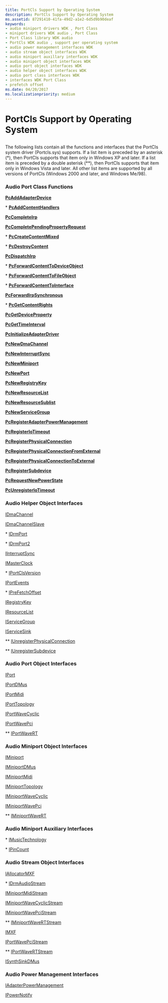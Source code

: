 ```yaml
---
title: PortCls Support by Operating System
description: PortCls Support by Operating System
ms.assetid: 87291410-41fa-49d2-a1e2-6d5d9b90deaf
keywords:
- audio miniport drivers WDK , Port Class
- miniport drivers WDK audio , Port Class
- Port Class library WDK audio
- PortCls WDK audio , support per operating system
- audio power management interfaces WDK
- audio stream object interfaces WDK
- audio miniport auxillary interfaces WDK
- audio miniport object interfaces WDK
- audio port object interfaces WDK
- audio helper object interfaces WDK
- audio port class interfaces WDK
- interfaces WDK Port Class
- prefetch offset
ms.date: 04/20/2017
ms.localizationpriority: medium
---
```


# PortCls Support by Operating System


## <span id="portcls_support_by_operating_system"></span><span id="PORTCLS_SUPPORT_BY_OPERATING_SYSTEM"></span>


The following lists contain all the functions and interfaces that the PortCls system driver (Portcls.sys) supports. If a list item is preceded by an asterisk (\*), then PortCls supports that item only in Windows XP and later. If a list item is preceded by a double asterisk (\*\*), then PortCls supports that item only in Windows Vista and later. All other list items are supported by all versions of PortCls (Windows 2000 and later, and Windows Me/98).

### <span id="Audio_Port_Class_Functions"></span><span id="audio_port_class_functions"></span><span id="AUDIO_PORT_CLASS_FUNCTIONS"></span>Audio Port Class Functions

[**PcAddAdapterDevice**](https://docs.microsoft.com/windows-hardware/drivers/ddi/content/portcls/nf-portcls-pcaddadapterdevice)

\* [**PcAddContentHandlers**](https://docs.microsoft.com/windows-hardware/drivers/ddi/content/portcls/nf-portcls-pcaddcontenthandlers)

[**PcCompleteIrp**](https://docs.microsoft.com/windows-hardware/drivers/ddi/content/portcls/nf-portcls-pccompleteirp)

[**PcCompletePendingPropertyRequest**](https://docs.microsoft.com/windows-hardware/drivers/ddi/content/portcls/nf-portcls-pccompletependingpropertyrequest)

\* [**PcCreateContentMixed**](https://docs.microsoft.com/windows-hardware/drivers/ddi/content/portcls/nf-portcls-pccreatecontentmixed)

\* [**PcDestroyContent**](https://docs.microsoft.com/windows-hardware/drivers/ddi/content/portcls/nf-portcls-pcdestroycontent)

[**PcDispatchIrp**](https://docs.microsoft.com/windows-hardware/drivers/ddi/content/portcls/nf-portcls-pcdispatchirp)

\* [**PcForwardContentToDeviceObject**](https://docs.microsoft.com/windows-hardware/drivers/ddi/content/portcls/nf-portcls-pcforwardcontenttodeviceobject)

\* [**PcForwardContentToFileObject**](https://docs.microsoft.com/windows-hardware/drivers/ddi/content/portcls/nf-portcls-pcforwardcontenttofileobject)

\* [**PcForwardContentToInterface**](https://docs.microsoft.com/windows-hardware/drivers/ddi/content/portcls/nf-portcls-pcforwardcontenttointerface)

[**PcForwardIrpSynchronous**](https://docs.microsoft.com/windows-hardware/drivers/ddi/content/portcls/nf-portcls-pcforwardirpsynchronous)

\* [**PcGetContentRights**](https://docs.microsoft.com/windows-hardware/drivers/ddi/content/portcls/nf-portcls-pcgetcontentrights)

[**PcGetDeviceProperty**](https://docs.microsoft.com/windows-hardware/drivers/ddi/content/portcls/nf-portcls-pcgetdeviceproperty)

[**PcGetTimeInterval**](https://docs.microsoft.com/windows-hardware/drivers/ddi/content/portcls/nf-portcls-pcgettimeinterval)

[**PcInitializeAdapterDriver**](https://docs.microsoft.com/windows-hardware/drivers/ddi/content/portcls/nf-portcls-pcinitializeadapterdriver)

[**PcNewDmaChannel**](https://docs.microsoft.com/windows-hardware/drivers/ddi/content/portcls/nf-portcls-pcnewdmachannel)

[**PcNewInterruptSync**](https://docs.microsoft.com/windows-hardware/drivers/ddi/content/portcls/nf-portcls-pcnewinterruptsync)

[**PcNewMiniport**](https://docs.microsoft.com/windows-hardware/drivers/ddi/content/portcls/nf-portcls-pcnewminiport)

[**PcNewPort**](https://docs.microsoft.com/windows-hardware/drivers/ddi/content/portcls/nf-portcls-pcnewport)

[**PcNewRegistryKey**](https://docs.microsoft.com/windows-hardware/drivers/ddi/content/portcls/nf-portcls-pcnewregistrykey)

[**PcNewResourceList**](https://docs.microsoft.com/windows-hardware/drivers/ddi/content/portcls/nf-portcls-pcnewresourcelist)

[**PcNewResourceSublist**](https://docs.microsoft.com/windows-hardware/drivers/ddi/content/portcls/nf-portcls-pcnewresourcesublist)

[**PcNewServiceGroup**](https://docs.microsoft.com/windows-hardware/drivers/ddi/content/portcls/nf-portcls-pcnewservicegroup)

[**PcRegisterAdapterPowerManagement**](https://docs.microsoft.com/windows-hardware/drivers/ddi/content/portcls/nf-portcls-pcregisteradapterpowermanagement)

[**PcRegisterIoTimeout**](https://docs.microsoft.com/windows-hardware/drivers/ddi/content/portcls/nf-portcls-pcregisteriotimeout)

[**PcRegisterPhysicalConnection**](https://docs.microsoft.com/windows-hardware/drivers/ddi/content/portcls/nf-portcls-pcregisterphysicalconnection)

[**PcRegisterPhysicalConnectionFromExternal**](https://docs.microsoft.com/windows-hardware/drivers/ddi/content/portcls/nf-portcls-pcregisterphysicalconnectionfromexternal)

[**PcRegisterPhysicalConnectionToExternal**](https://docs.microsoft.com/windows-hardware/drivers/ddi/content/portcls/nf-portcls-pcregisterphysicalconnectiontoexternal)

[**PcRegisterSubdevice**](https://docs.microsoft.com/windows-hardware/drivers/ddi/content/portcls/nf-portcls-pcregistersubdevice)

[**PcRequestNewPowerState**](https://docs.microsoft.com/windows-hardware/drivers/ddi/content/portcls/nf-portcls-pcrequestnewpowerstate)

[**PcUnregisterIoTimeout**](https://docs.microsoft.com/windows-hardware/drivers/ddi/content/portcls/nf-portcls-pcunregisteriotimeout)

### <span id="Audio_Helper_Object_Interfaces"></span><span id="audio_helper_object_interfaces"></span><span id="AUDIO_HELPER_OBJECT_INTERFACES"></span>Audio Helper Object Interfaces

[IDmaChannel](https://docs.microsoft.com/windows-hardware/drivers/ddi/content/portcls/nn-portcls-idmachannel)

[IDmaChannelSlave](https://docs.microsoft.com/windows-hardware/drivers/ddi/content/portcls/nn-portcls-idmachannelslave)

\* [IDrmPort](https://docs.microsoft.com/windows-hardware/drivers/ddi/content/portcls/nn-portcls-idrmport)

\* [IDrmPort2](https://docs.microsoft.com/windows-hardware/drivers/ddi/content/portcls/nn-portcls-idrmport2)

[IInterruptSync](https://docs.microsoft.com/windows-hardware/drivers/ddi/content/portcls/nn-portcls-iinterruptsync)

[IMasterClock](https://docs.microsoft.com/windows-hardware/drivers/ddi/content/dmusicks/nn-dmusicks-imasterclock)

\* [IPortClsVersion](https://docs.microsoft.com/windows-hardware/drivers/ddi/content/portcls/nn-portcls-iportclsversion)

[IPortEvents](https://docs.microsoft.com/windows-hardware/drivers/ddi/content/portcls/nn-portcls-iportevents)

\* [IPreFetchOffset](https://docs.microsoft.com/windows-hardware/drivers/ddi/content/portcls/nn-portcls-iprefetchoffset)

[IRegistryKey](https://docs.microsoft.com/windows-hardware/drivers/ddi/content/portcls/nn-portcls-iregistrykey)

[IResourceList](https://docs.microsoft.com/windows-hardware/drivers/ddi/content/portcls/nn-portcls-iresourcelist)

[IServiceGroup](https://docs.microsoft.com/windows-hardware/drivers/ddi/content/portcls/nn-portcls-iservicegroup)

[IServiceSink](https://docs.microsoft.com/windows-hardware/drivers/ddi/content/portcls/nn-portcls-iservicesink)

\*\* [IUnregisterPhysicalConnection](https://docs.microsoft.com/windows-hardware/drivers/ddi/content/portcls/nn-portcls-iunregisterphysicalconnection)

\*\* [IUnregisterSubdevice](https://docs.microsoft.com/windows-hardware/drivers/ddi/content/portcls/nn-portcls-iunregistersubdevice)

### <span id="Audio_Port_Object_Interfaces"></span><span id="audio_port_object_interfaces"></span><span id="AUDIO_PORT_OBJECT_INTERFACES"></span>Audio Port Object Interfaces

[IPort](https://docs.microsoft.com/windows-hardware/drivers/ddi/content/portcls/nn-portcls-iport)

[IPortDMus](https://docs.microsoft.com/windows-hardware/drivers/ddi/content/dmusicks/nn-dmusicks-iportdmus)

[IPortMidi](https://docs.microsoft.com/windows-hardware/drivers/ddi/content/portcls/nn-portcls-iportmidi)

[IPortTopology](https://docs.microsoft.com/windows-hardware/drivers/ddi/content/portcls/nn-portcls-iporttopology)

[IPortWaveCyclic](https://docs.microsoft.com/windows-hardware/drivers/ddi/content/portcls/nn-portcls-iportwavecyclic)

[IPortWavePci](https://docs.microsoft.com/previous-versions/windows/hardware/drivers/ff536905(v=vs.85))

\*\* [IPortWaveRT](https://docs.microsoft.com/windows-hardware/drivers/ddi/content/portcls/nn-portcls-iportwavert)

### <span id="Audio_Miniport_Object_Interfaces"></span><span id="audio_miniport_object_interfaces"></span><span id="AUDIO_MINIPORT_OBJECT_INTERFACES"></span>Audio Miniport Object Interfaces

[IMiniport](https://docs.microsoft.com/windows-hardware/drivers/ddi/content/portcls/nn-portcls-iminiport)

[IMiniportDMus](https://docs.microsoft.com/windows-hardware/drivers/ddi/content/dmusicks/nn-dmusicks-iminiportdmus)

[IMiniportMidi](https://docs.microsoft.com/windows-hardware/drivers/ddi/content/portcls/nn-portcls-iminiportmidi)

[IMiniportTopology](https://docs.microsoft.com/windows-hardware/drivers/ddi/content/portcls/nn-portcls-iminiporttopology)

[IMiniportWaveCyclic](https://docs.microsoft.com/windows-hardware/drivers/ddi/content/portcls/nn-portcls-iminiportwavecyclic)

[IMiniportWavePci](https://docs.microsoft.com/windows-hardware/drivers/ddi/content/portcls/nn-portcls-iminiportwavepci)

\*\* [IMiniportWaveRT](https://docs.microsoft.com/windows-hardware/drivers/ddi/content/portcls/nn-portcls-iminiportwavert)

### <span id="Audio_Miniport_Auxiliary_Interfaces"></span><span id="audio_miniport_auxiliary_interfaces"></span><span id="AUDIO_MINIPORT_AUXILIARY_INTERFACES"></span>Audio Miniport Auxiliary Interfaces

\* [IMusicTechnology](https://docs.microsoft.com/windows-hardware/drivers/ddi/content/portcls/nn-portcls-imusictechnology)

\* [IPinCount](https://docs.microsoft.com/windows-hardware/drivers/ddi/content/portcls/nn-portcls-ipincount)

### <span id="Audio_Stream_Object_Interfaces"></span><span id="audio_stream_object_interfaces"></span><span id="AUDIO_STREAM_OBJECT_INTERFACES"></span>Audio Stream Object Interfaces

[IAllocatorMXF](https://docs.microsoft.com/windows-hardware/drivers/ddi/content/dmusicks/nn-dmusicks-iallocatormxf)

\* [IDrmAudioStream](https://docs.microsoft.com/windows-hardware/drivers/ddi/content/drmk/nn-drmk-idrmaudiostream)

[IMiniportMidiStream](https://docs.microsoft.com/windows-hardware/drivers/ddi/content/portcls/nn-portcls-iminiportmidistream)

[IMiniportWaveCyclicStream](https://docs.microsoft.com/windows-hardware/drivers/ddi/content/portcls/nn-portcls-iminiportwavecyclicstream)

[IMiniportWavePciStream](https://docs.microsoft.com/windows-hardware/drivers/ddi/content/portcls/nn-portcls-iminiportwavepcistream)

\*\* [IMiniportWaveRTStream](https://docs.microsoft.com/windows-hardware/drivers/ddi/content/portcls/nn-portcls-iminiportwavertstream)

[IMXF](https://docs.microsoft.com/windows-hardware/drivers/ddi/content/dmusicks/nn-dmusicks-imxf)

[IPortWavePciStream](https://docs.microsoft.com/windows-hardware/drivers/ddi/content/portcls/nn-portcls-iportwavepcistream)

\*\* [IPortWaveRTStream](https://docs.microsoft.com/windows-hardware/drivers/ddi/content/portcls/nn-portcls-iportwavertstream)

[ISynthSinkDMus](https://docs.microsoft.com/windows-hardware/drivers/ddi/content/dmusicks/nn-dmusicks-isynthsinkdmus)

### <span id="Audio_Power_Management_Interfaces"></span><span id="audio_power_management_interfaces"></span><span id="AUDIO_POWER_MANAGEMENT_INTERFACES"></span>Audio Power Management Interfaces

[IAdapterPowerManagement](https://docs.microsoft.com/windows-hardware/drivers/ddi/content/portcls/nn-portcls-iadapterpowermanagement)

[IPowerNotify](https://docs.microsoft.com/windows-hardware/drivers/ddi/content/portcls/nn-portcls-ipowernotify)

 

 




